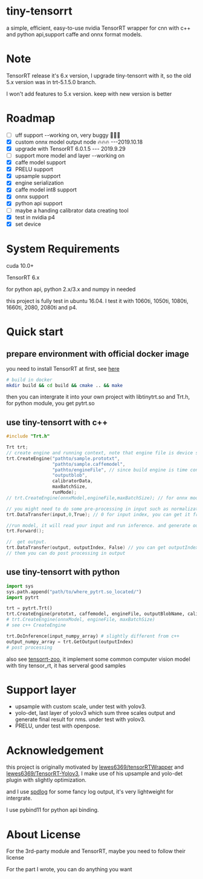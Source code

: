 <!--
 * @Description: In User Settings Edit
 * @Author: zerollzeng
 * @Date: 2019-08-23 09:16:35
 * @LastEditTime: 2019-10-23 09:42:47
 * @LastEditors: zerollzeng
 -->

# tiny-tensorrt
a simple, efficient, easy-to-use nvidia TensorRT wrapper for cnn with c++ and python api,support caffe and onnx format models.

# Note
TensorRT release it's 6.x version, I upgrade tiny-tensorrt with it, so the old 5.x version was in trt-5.1.5.0 branch. 

I won't add features to 5.x version. keep with new version is better

# Roadmap
- [ ] uff support --working on, very buggy :underage::underage::underage:
- [x] custom onnx model output node :fire::fire::fire: ---2019.10.18
- [x] upgrade with TensorRT 6.0.1.5 --- 2019.9.29
- [ ] support more model and layer --working on
- [x] caffe model support
- [x] PRELU support
- [x] upsample support
- [x] engine serialization
- [x] caffe model int8 support
- [x] onnx support
- [x] python api support
- [ ] maybe a handing calibrator data creating tool
- [x] test in nvidia p4
- [x] set device

# System Requirements
cuda 10.0+

TensorRT 6.x

for python api, python 2.x/3.x and numpy in needed

this project is fully test in ubuntu 16.04. I test it with 1060ti, 1050ti, 1080ti, 1660ti, 2080, 2080ti and p4.
# Quick start

## prepare environment with official docker image
you need to install TensorRT at first, see [here](https://developer.nvidia.com/tensorrt)
```bash
# build in docker
mkdir build && cd build && cmake .. && make
```
then you can intergrate it into your own project with libtinytrt.so and Trt.h, for python module, you get pytrt.so

## use tiny-tensorrt with c++
```c++
#include "Trt.h"

Trt trt;
// create engine and running context, note that engine file is device specific, so don't copy engine file to new device, it may cause crash
trt.CreateEngine("pathto/sample.prototxt",
                 "pathto/sample.caffemodel",
                 "pathto/engineFile", // since build engine is time consuming,so save we can serialize engine to file, it's much more faster
                 "outputblob",
                 calibratorData,
                 maxBatchSize,
                 runMode);
// trt.CreateEngine(onnxModel,engineFile,maxBatchSize); // for onnx model

// you might need to do some pre-processing in input such as normalization, it depends on your model.
trt.DataTransfer(input,0,True); // 0 for input index, you can get it from CreateEngine phase log output, True for copy input date to gpu

//run model, it will read your input and run inference. and generate output.
trt.Forward();

//  get output.
trt.DataTransfer(output, outputIndex, False) // you can get outputIndex in CreateEngine phase
// them you can do post processing in output
```

## use tiny-tensorrt with python
```python
import sys
sys.path.append("path/to/where_pytrt.so_located/")
import pytrt

trt = pytrt.Trt()
trt.CreateEngine(prototxt, caffemodel, engineFile, outputBlobName, calibratorData, maxBatchSize, mode)
# trt.CreateEngine(onnxModel, engineFile, maxBatchSize)
# see c++ CreateEngine

trt.DoInference(input_numpy_array) # slightly different from c++
output_numpy_array = trt.GetOutput(outputIndex)
# post processing
```

also see [tensorrt-zoo](https://github.com/zerollzeng/tensorrt-zoo), it implement some common computer vision model with tiny tensor_rt, it has serveral good samples

# Support layer
- upsample with custom scale, under test with yolov3.
- yolo-det, last layer of yolov3 which sum three scales output and generate final result for nms. under test with yolov3.
- PRELU, under test with openpose.


# Acknowledgement
this project is originally motivated by [lewes6369/tensorRTWrapper](https://github.com/lewes6369/tensorRTWrapper) and [lewes6369/TensorRT-Yolov3](https://github.com/lewes6369/TensorRT-Yolov3), I make use of his upsample and yolo-det plugin with slightly optimization.

and I use [spdlog](https://github.com/gabime/spdlog) for some fancy log output, it's very lightweight for intergrate. 

I use pybind11 for python api binding.

# About License
For the 3rd-party module and TensorRT, maybe you need to follow their license

For the part I wrote, you can do anything you want

